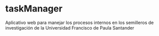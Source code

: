 # taskManager
Aplicativo web para manejar los procesos internos en los semilleros de investigación de la Universidad Francisco de Paula Santander
